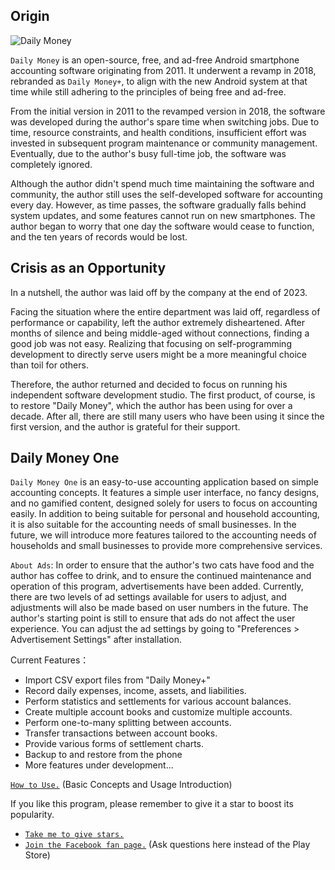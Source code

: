 
## Origin
![Daily Money](asset:///img/dmx480.png?height=200) 

`Daily Money` is an open-source, free, and ad-free Android smartphone accounting software originating from 2011. It underwent a revamp in 2018, rebranded as `Daily Money+`, to align with the new Android system at that time while still adhering to the principles of being free and ad-free.

From the initial version in 2011 to the revamped version in 2018, the software was developed during the author's spare time when switching jobs. Due to time, resource constraints, and health conditions, insufficient effort was invested in subsequent program maintenance or community management. Eventually, due to the author's busy full-time job, the software was completely ignored.

Although the author didn't spend much time maintaining the software and community, the author still uses the self-developed software for accounting every day. However, as time passes, the software gradually falls behind system updates, and some features cannot run on new smartphones. The author began to worry that one day the software would cease to function, and the ten years of records would be lost.

## Crisis as an Opportunity

In a nutshell, the author was laid off by the company at the end of 2023. 

Facing the situation where the entire department was laid off, regardless of performance or capability, left the author extremely disheartened. After months of silence and being middle-aged without connections, finding a good job was not easy. Realizing that focusing on self-programming development to directly serve users might be a more meaningful choice than toil for others.

Therefore, the author returned and decided to focus on running his independent software development studio. The first product, of course, is to restore "Daily Money", which the author has been using for over a decade. After all, there are still many users who have been using it since the first version, and the author is grateful for their support.

## Daily Money One

`Daily Money One` is an easy-to-use accounting application based on simple accounting concepts. It features a simple user interface, no fancy designs, and no gamified content, designed solely for users to focus on accounting easily. In addition to being suitable for personal and household accounting, it is also suitable for the accounting needs of small businesses. In the future, we will introduce more features tailored to the accounting needs of households and small businesses to provide more comprehensive services.

`About Ads`: In order to ensure that the author's two cats have food and the author has coffee to drink, and to ensure the continued maintenance and operation of this program, advertisements have been added. Currently, there are two levels of ad settings available for users to adjust, and adjustments will also be made based on user numbers in the future. The author's starting point is still to ensure that ads do not affect the user experience. You can adjust the ad settings by going to "Preferences > Advertisement Settings" after installation.

Current Features：
 - Import CSV export files from "Daily Money+"
 - Record daily expenses, income, assets, and liabilities.
 - Perform statistics and settlements for various account balances.
 - Create multiple account books and customize multiple accounts.
 - Perform one-to-many splitting between accounts.
 - Transfer transactions between account books.
 - Provide various forms of settlement charts.
 - Backup to and restore from the phone
 - More features under development...

[`How to Use.`](https://youtu.be/4BCZgItyjHM) (Basic Concepts and Usage Introduction)

If you like this program, please remember to give it a star to boost its popularity.
- [`Take me to give stars.`](https://play.google.com/store/apps/details?id=com.colaorange.dailymoneyone)
- [`Join the Facebook fan page.`](https://www.facebook.com/colaorange.daily.money/) (Ask questions here instead of the Play Store)